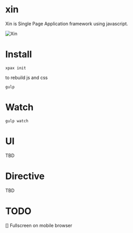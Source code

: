 xin
===

Xin is Single Page Application framework using javascript.

![Xin](https://github.com/reekoheek/xin/raw/master/img/logo.png "SPA Framework")

# Install

```
xpax init
```

to rebuild js and css
```
gulp
```

# Watch

```
gulp watch
```

# UI

TBD

# Directive

TBD

# TODO

[] Fullscreen on mobile browser
